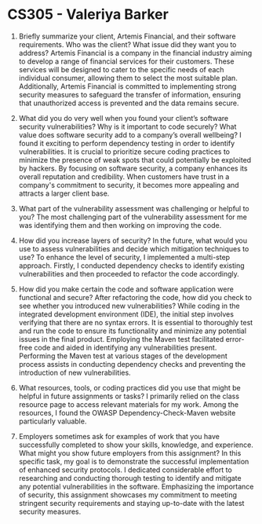 # CS305 - Valeriya Barker

1. Briefly summarize your client, Artemis Financial, and their software requirements. Who was the client? What issue did they want you to address?
  Artemis Financial is a company in the financial industry aiming to develop a range of financial services for their customers. These services will be designed to cater to the specific needs of each individual consumer,
  allowing them to select the most suitable plan. Additionally, Artemis Financial is committed to implementing strong security measures to safeguard the transfer of information, ensuring that unauthorized access is prevented and the data remains secure.

2. What did you do very well when you found your client’s software security vulnerabilities? Why is it important to code securely? What value does software security add to a company’s overall wellbeing?
   I found it exciting to perform dependency testing in order to identify vulnerabilities. It is crucial to prioritize secure coding practices to minimize the presence of weak spots that could potentially be exploited by hackers.
   By focusing on software security, a company enhances its overall reputation and credibility. When customers have trust in a company's commitment to security, it becomes more appealing and attracts a larger client base.

3. What part of the vulnerability assessment was challenging or helpful to you?
   The most challenging part of the vulnerability assessment for me was identifying them and then working on improving the code.

4. How did you increase layers of security? In the future, what would you use to assess vulnerabilities and decide which mitigation techniques to use?
   To enhance the level of security, I implemented a multi-step approach. Firstly, I conducted dependency checks to identify existing vulnerabilities and then proceeded to refactor the code accordingly.

5. How did you make certain the code and software application were functional and secure? After refactoring the code, how did you check to see whether you introduced new vulnerabilities?
   While coding in the integrated development environment (IDE), the initial step involves verifying that there are no syntax errors. It is essential to thoroughly test and run the code to ensure its functionality and minimize any potential issues in the final product.
   Employing the Maven test facilitated error-free code and aided in identifying any vulnerabilities present. Performing the Maven test at various stages of the development process assists in conducting dependency checks and preventing the introduction of new vulnerabilities.

6. What resources, tools, or coding practices did you use that might be helpful in future assignments or tasks?
   I primarily relied on the class resource page to access relevant materials for my work. Among the resources, I found the OWASP Dependency-Check-Maven website particularly valuable.

7. Employers sometimes ask for examples of work that you have successfully completed to show your skills, knowledge, and experience. What might you show future employers from this assignment?
   In this specific task, my goal is to demonstrate the successful implementation of enhanced security protocols. I dedicated considerable effort to researching and conducting thorough testing to identify and mitigate any potential vulnerabilities in the software.
   Emphasizing the importance of security, this assignment showcases my commitment to meeting stringent security requirements and staying up-to-date with the latest security measures.
